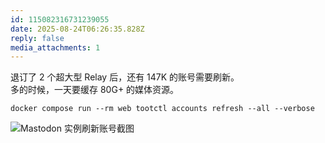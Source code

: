 ```yaml
---
id: 115082316731239055
date: 2025-08-24T06:26:35.828Z
reply: false
media_attachments: 1
---
```


退订了 2 个超大型 Relay 后，还有 147K 的账号需要刷新。  
多的时候，一天要缓存 80G+ 的媒体资源。
    
    
    docker compose run --rm web tootctl accounts refresh --all --verbose  
    

![Mastodon 实例刷新账号截图](https://files.e5n.cc/media_attachments/files/115/082/314/833/766/963/original/9a5879e05f37c5d4.png)

